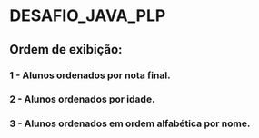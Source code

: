 # DESAFIO_JAVA_PLP
## Ordem de exibição:
### 1 - Alunos ordenados por nota final.
### 2 - Alunos ordenados por idade.
### 3 - Alunos ordenados em ordem alfabética por nome.

